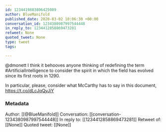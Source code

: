 ```yaml
---
id: 1234419803806425089
author: BlueManifold
published_date: 2020-03-02 10:06:30 +00:00
conversation_id: 1234380987997544448
in_reply_to: 1234412858869473281
retweet: None
quoted_tweet: None
type: tweet
tags:

---
```


@dmonett I think it behooves anyone thinking of redefining the term #ArtificialIntelligence to consider the spirit in which the field has evolved since its first roots in 1290. 

In particular, please, consider what McCarthy has to say in this document, https://t.co/dLcJqQyJiY

### Metadata

Author: [[@BlueManifold]]
Conversation: [[conversation-1234380987997544448]]
In reply to: [[1234412858869473281]]
Retweet of: [[None]]
Quoted tweet: [[None]]
